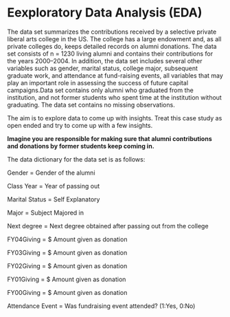 # Eexploratory Data Analysis (EDA)

The data set summarizes the contributions received by a selective private liberal arts college in the US. The college has a large endowment and, as all private colleges do, keeps detailed records on alumni donations. The data set consists of n = 1230 living alumni and contains their contributions for the years 2000–2004. In addition, the data set includes several other variables such as gender, marital status, college major, subsequent graduate work, and attendance at fund-raising events, all variables that may play an important role in assessing the success of future capital campaigns.Data set contains only alumni who graduated from the institution, and not former students who spent time at the institution without graduating. The data set contains no missing observations.

The aim is to explore data to come up with insights. Treat this case study as open ended and try to come up with a few insights.

**Imagine you are responsible for making sure that alumni contributions and donations by former students keep coming in.**

The data dictionary for the data set is as follows:

Gender = Gender of the alumni

Class Year = Year of passing out

Marital Status = Self Explanatory

Major = Subject Majored in

Next degree = Next degree obtained after passing out from the college

FY04Giving = $ Amount given as donation

FY03Giving = $ Amount given as donation

FY02Giving = $ Amount given as donation

FY01Giving = $ Amount given as donation

FY00Giving = $ Amount given as donation

Attendance Event = Was fundraising event attended? (1:Yes, 0:No)

